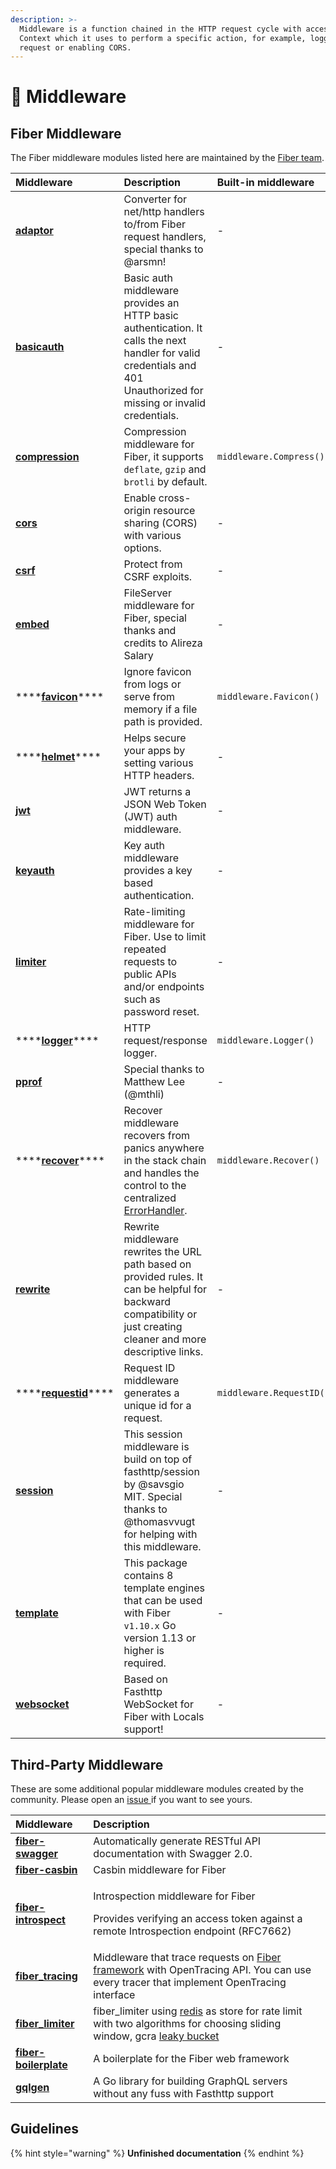 ```yaml
---
description: >-
  Middleware is a function chained in the HTTP request cycle with access to the
  Context which it uses to perform a specific action, for example, logging every
  request or enabling CORS.
---
```


# 🧬 Middleware

## Fiber Middleware

The Fiber middleware modules listed here are maintained by the [Fiber team](https://github.com/orgs/gofiber/people).

| Middleware | Description | Built-in middleware |
| :--- | :--- | :--- |
| [**adaptor**](https://github.com/gofiber/adaptor) | Converter for net/http handlers to/from Fiber request handlers, special thanks to @arsmn! | - |
| [**basicauth**](https://github.com/gofiber/basicauth) | Basic auth middleware provides an HTTP basic authentication. It calls the next handler for valid credentials and 401 Unauthorized for missing or invalid credentials. | - |
| [**compression**](https://github.com/Fenny/fiber/blob/master/middleware/compress.md) | Compression middleware for Fiber, it supports `deflate`, `gzip` and `brotli` by default. | `middleware.Compress()` |
| [**cors**](https://github.com/gofiber/cors) | Enable cross-origin resource sharing \(CORS\) with various options. | - |
| [**csrf**](https://github.com/gofiber/csrf) | Protect from CSRF exploits. | - |
| [**embed**](https://github.com/gofiber/embed) | FileServer middleware for Fiber, special thanks and credits to Alireza Salary | - |
| \*\*\*\*[**favicon**](https://github.com/gofiber/fiber/blob/master/middleware/favicon.md)\*\*\*\* | Ignore favicon from logs or serve from memory if a file path is provided. | `middleware.Favicon()` |
| \*\*\*\*[**helmet**](https://github.com/gofiber/helmet)\*\*\*\* | Helps secure your apps by setting various HTTP headers. | - |
| [**jwt**](https://github.com/gofiber/jwt) | JWT returns a JSON Web Token \(JWT\) auth middleware. | - |
| [**keyauth**](https://github.com/gofiber/keyauth) | Key auth middleware provides a key based authentication. | - |
| [**limiter**](https://github.com/gofiber/limiter) | Rate-limiting middleware for Fiber. Use to limit repeated requests to public APIs and/or endpoints such as password reset. | - |
| \*\*\*\*[**logger**](https://github.com/gofiber/fiber/blob/master/middleware/logger.md)\*\*\*\* | HTTP request/response logger. | `middleware.Logger()` |
| [**pprof**](https://github.com/gofiber/pprof) | Special thanks to Matthew Lee \(@mthli\) | - |
| \*\*\*\*[**recover**](https://github.com/gofiber/fiber/blob/master/middleware/recover.md)\*\*\*\* | Recover middleware recovers from panics anywhere in the stack chain and handles the control to the centralized[ ErrorHandler](../guide/error-handling.md). | `middleware.Recover()` |
| [**rewrite**](https://github.com/gofiber/rewrite) | Rewrite middleware rewrites the URL path based on provided rules. It can be helpful for backward compatibility or just creating cleaner and more descriptive links. | - |
| \*\*\*\*[**requestid**](https://github.com/Fenny/fiber/blob/master/middleware/request_id.md)\*\*\*\* | Request ID middleware generates a unique id for a request. | `middleware.RequestID()` |
| [**session**](https://github.com/gofiber/session) | This session middleware is build on top of fasthttp/session by @savsgio MIT. Special thanks to @thomasvvugt for helping with this middleware. | - |
| [**template**](https://github.com/gofiber/template) | This package contains 8 template engines that can be used with Fiber `v1.10.x` Go version 1.13 or higher is required. | - |
| [**websocket**](https://github.com/gofiber/websocket) | Based on Fasthttp WebSocket for Fiber with Locals support! | - |

## Third-Party Middleware

These are some additional popular middleware modules created by the community. Please open an [issue ](https://github.com/gofiber/fiber/issues)if you want to see yours.

<table>
  <thead>
    <tr>
      <th style="text-align:left">Middleware</th>
      <th style="text-align:left">Description</th>
    </tr>
  </thead>
  <tbody>
    <tr>
      <td style="text-align:left"><a href="https://github.com/arsmn/fiber-swagger"><b>fiber-swagger</b></a>
      </td>
      <td style="text-align:left">Automatically generate RESTful API documentation with Swagger 2.0.</td>
    </tr>
    <tr>
      <td style="text-align:left"><a href="https://github.com/arsmn/fiber-casbin"><b>fiber-casbin</b></a>
      </td>
      <td style="text-align:left">Casbin middleware for Fiber</td>
    </tr>
    <tr>
      <td style="text-align:left"><a href="https://github.com/arsmn/fiber-introspect"><b>fiber-introspect</b></a>
      </td>
      <td style="text-align:left">
        <p>Introspection middleware for Fiber</p>
        <p>Provides verifying an access token against a remote Introspection endpoint
          (RFC7662)</p>
      </td>
    </tr>
    <tr>
      <td style="text-align:left"><a href="https://github.com/shareed2k/fiber_tracing"><b>fiber_tracing</b></a>
      </td>
      <td style="text-align:left">Middleware that trace requests on <a href="https://gofiber.io/">Fiber framework</a> with
        OpenTracing API. You can use every tracer that implement OpenTracing interface</td>
    </tr>
    <tr>
      <td style="text-align:left"><a href="https://github.com/shareed2k/fiber_limiter"><b>fiber_limiter</b></a>
      </td>
      <td style="text-align:left">fiber_limiter using <a href="https://github.com/go-redis/redis">redis</a> as
        store for rate limit with two algorithms for choosing sliding window, gcra
        <a
        href="https://en.wikipedia.org/wiki/Leaky_bucket">leaky bucket</a>
      </td>
    </tr>
    <tr>
      <td style="text-align:left"><a href="https://github.com/thomasvvugt/fiber-boilerplate"><b>fiber-boilerplate</b></a>
      </td>
      <td style="text-align:left">A boilerplate for the Fiber web framework</td>
    </tr>
    <tr>
      <td style="text-align:left"><a href="https://github.com/arsmn/gqlgen"><b>gqlgen</b></a>
      </td>
      <td style="text-align:left">A Go library for building GraphQL servers without any fuss with Fasthttp
        support</td>
    </tr>
  </tbody>
</table>

## Guidelines

{% hint style="warning" %}
**Unfinished documentation**
{% endhint %}


